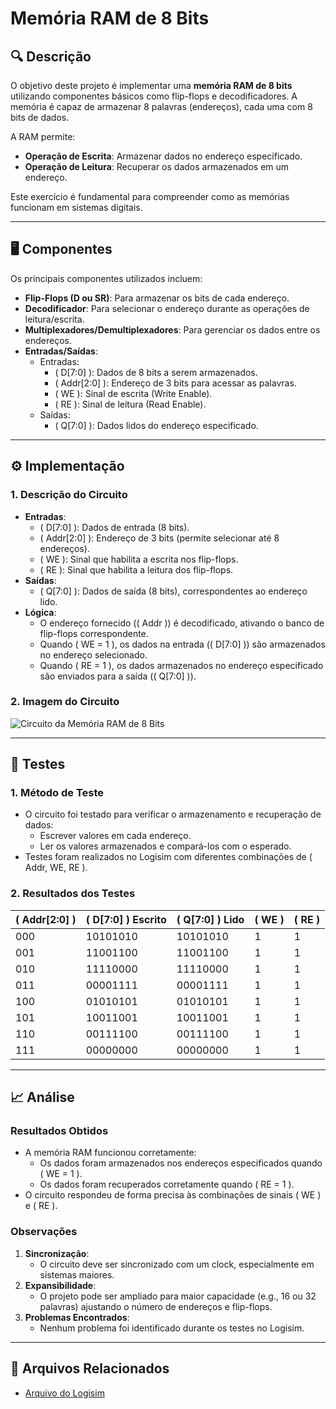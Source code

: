 # Memória RAM de 8 Bits

## 🔍 Descrição

O objetivo deste projeto é implementar uma **memória RAM de 8 bits** utilizando componentes básicos como flip-flops e decodificadores. A memória é capaz de armazenar 8 palavras (endereços), cada uma com 8 bits de dados. 

A RAM permite:
- **Operação de Escrita**: Armazenar dados no endereço especificado.
- **Operação de Leitura**: Recuperar os dados armazenados em um endereço.

Este exercício é fundamental para compreender como as memórias funcionam em sistemas digitais.

---

## 🖥️ Componentes

Os principais componentes utilizados incluem:
- **Flip-Flops (D ou SR)**: Para armazenar os bits de cada endereço.
- **Decodificador**: Para selecionar o endereço durante as operações de leitura/escrita.
- **Multiplexadores/Demultiplexadores**: Para gerenciar os dados entre os endereços.
- **Entradas/Saídas**:
  - Entradas:
    - \( D[7:0] \): Dados de 8 bits a serem armazenados.
    - \( Addr[2:0] \): Endereço de 3 bits para acessar as palavras.
    - \( WE \): Sinal de escrita (Write Enable).
    - \( RE \): Sinal de leitura (Read Enable).
  - Saídas:
    - \( Q[7:0] \): Dados lidos do endereço especificado.

---

## ⚙️ Implementação

### 1. **Descrição do Circuito**

- **Entradas**:
  - \( D[7:0] \): Dados de entrada (8 bits).
  - \( Addr[2:0] \): Endereço de 3 bits (permite selecionar até 8 endereços).
  - \( WE \): Sinal que habilita a escrita nos flip-flops.
  - \( RE \): Sinal que habilita a leitura dos flip-flops.
- **Saídas**:
  - \( Q[7:0] \): Dados de saída (8 bits), correspondentes ao endereço lido.
- **Lógica**:
  - O endereço fornecido (\( Addr \)) é decodificado, ativando o banco de flip-flops correspondente.
  - Quando \( WE = 1 \), os dados na entrada (\( D[7:0] \)) são armazenados no endereço selecionado.
  - Quando \( RE = 1 \), os dados armazenados no endereço especificado são enviados para a saída (\( Q[7:0] \)).

### 2. **Imagem do Circuito**

![Circuito da Memória RAM de 8 Bits](../assets/ram_8bits.png)

---

## 🔬 Testes

### 1. **Método de Teste**

- O circuito foi testado para verificar o armazenamento e recuperação de dados:
  - Escrever valores em cada endereço.
  - Ler os valores armazenados e compará-los com o esperado.
- Testes foram realizados no Logisim com diferentes combinações de \( Addr, WE, RE \).

### 2. **Resultados dos Testes**

| \( Addr[2:0] \) | \( D[7:0] \) Escrito | \( Q[7:0] \) Lido | \( WE \) | \( RE \) |
|-----------------|----------------------|-------------------|----------|----------|
| 000             | 10101010            | 10101010          | 1        | 1        |
| 001             | 11001100            | 11001100          | 1        | 1        |
| 010             | 11110000            | 11110000          | 1        | 1        |
| 011             | 00001111            | 00001111          | 1        | 1        |
| 100             | 01010101            | 01010101          | 1        | 1        |
| 101             | 10011001            | 10011001          | 1        | 1        |
| 110             | 00111100            | 00111100          | 1        | 1        |
| 111             | 00000000            | 00000000          | 1        | 1        |

---

## 📈 Análise

### Resultados Obtidos

- A memória RAM funcionou corretamente:
  - Os dados foram armazenados nos endereços especificados quando \( WE = 1 \).
  - Os dados foram recuperados corretamente quando \( RE = 1 \).
- O circuito respondeu de forma precisa às combinações de sinais \( WE \) e \( RE \).

### Observações

1. **Sincronização**:
   - O circuito deve ser sincronizado com um clock, especialmente em sistemas maiores.
2. **Expansibilidade**:
   - O projeto pode ser ampliado para maior capacidade (e.g., 16 ou 32 palavras) ajustando o número de endereços e flip-flops.
3. **Problemas Encontrados**:
   - Nenhum problema foi identificado durante os testes no Logisim.

---

## 📂 Arquivos Relacionados

- [Arquivo do Logisim](../src/MemoriaRam.circ)
